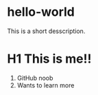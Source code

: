 # hello-world
This is a short desscription.
# H1 This is me!!
1. GitHub noob
2. Wants to learn more
